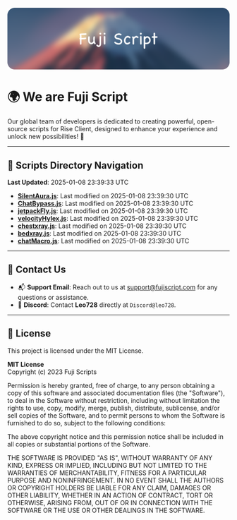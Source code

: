 ![Banner](.github/b.webp)

# 🌍 **We are Fuji Script**

Our global team of developers is dedicated to creating powerful, open-source scripts for Rise Client, designed to enhance your experience and unlock new possibilities! 🌟

---
<!-- SCRIPTS_NAVIGATION_START -->
## 📂 **Scripts Directory Navigation**

**Last Updated**: 2025-01-08 23:39:33 UTC

- **[SilentAura.js](scripts/SilentAura.js)**: Last modified on 2025-01-08 23:39:30 UTC
- **[ChatBypass.js](scripts/ChatBypass.js)**: Last modified on 2025-01-08 23:39:30 UTC
- **[jetpackFly.js](scripts/jetpackFly.js)**: Last modified on 2025-01-08 23:39:30 UTC
- **[velocityHylex.js](scripts/velocityHylex.js)**: Last modified on 2025-01-08 23:39:30 UTC
- **[chestxray.js](scripts/chestxray.js)**: Last modified on 2025-01-08 23:39:30 UTC
- **[bedxray.js](scripts/bedxray.js)**: Last modified on 2025-01-08 23:39:30 UTC
- **[chatMacro.js](scripts/chatMacro.js)**: Last modified on 2025-01-08 23:39:30 UTC

<!-- SCRIPTS_NAVIGATION_END -->

---

## 💬 **Contact Us**  
- 📬 **Support Email**: Reach out to us at [support@fujiscript.com](mailto:support@fujiscript.com) for any questions or assistance.  
- 💬 **Discord**: Contact **Leo728** directly at `Discord@leo728`.

---

## 📜 **License**

This project is licensed under the MIT License.  

**MIT License**  
Copyright (c) 2023 Fuji Scripts  

Permission is hereby granted, free of charge, to any person obtaining a copy of this software and associated documentation files (the "Software"), to deal in the Software without restriction, including without limitation the rights to use, copy, modify, merge, publish, distribute, sublicense, and/or sell copies of the Software, and to permit persons to whom the Software is furnished to do so, subject to the following conditions:  

The above copyright notice and this permission notice shall be included in all copies or substantial portions of the Software.  

THE SOFTWARE IS PROVIDED "AS IS", WITHOUT WARRANTY OF ANY KIND, EXPRESS OR IMPLIED, INCLUDING BUT NOT LIMITED TO THE WARRANTIES OF MERCHANTABILITY, FITNESS FOR A PARTICULAR PURPOSE AND NONINFRINGEMENT. IN NO EVENT SHALL THE AUTHORS OR COPYRIGHT HOLDERS BE LIABLE FOR ANY CLAIM, DAMAGES OR OTHER LIABILITY, WHETHER IN AN ACTION OF CONTRACT, TORT OR OTHERWISE, ARISING FROM, OUT OF OR IN CONNECTION WITH THE SOFTWARE OR THE USE OR OTHER DEALINGS IN THE SOFTWARE.  
